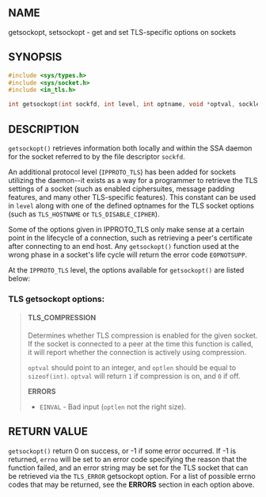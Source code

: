 ## NAME

getsockopt, setsockopt - get and set TLS-specific options on sockets

## SYNOPSIS

```c
#include <sys/types.h>
#include <sys/socket.h>
#include <in_tls.h>

int getsockopt(int sockfd, int level, int optname, void *optval, socklen_t *optlen);

```

## DESCRIPTION

`getsockopt()` retrieves information both locally and within the SSA daemon for 
the socket referred to by the file descriptor `sockfd`.

An additional protocol level (`IPPROTO_TLS`) has been added for sockets 
utilizing the daemon--it exists as a way for a programmer to retrieve the TLS 
settings of a socket (such as enabled ciphersuites, message padding features, 
and many other TLS-specific features). This constant can be used in `level` 
along with one of the defined optnames for the TLS socket options (such as 
`TLS_HOSTNAME` or `TLS_DISABLE_CIPHER`). 

Some of the options given in IPPROTO_TLS only make sense at a certain point in 
the lifecycle of a connection, such as retrieving a peer's certificate after 
connecting to an end host. Any `getsockopt()` function used at the wrong phase 
in a socket's life cycle will return the error code `EOPNOTSUPP`.

At the `IPPROTO_TLS` level, the options available for `getsockopt()` are listed 
below:

### TLS getsockopt options:

> #### TLS_COMPRESSION
> Determines whether TLS compression is enabled for the given socket. If the 
> socket is connected to a peer at the time this function is called, it will 
> report whether the connection is actively using compression. 
>
> `optval` should point to an integer, and `optlen` should be equal to 
> `sizeof(int)`. `optval` will return `1` if compression is on, and `0` if off. 
>
> **ERRORS**
> - `EINVAL` - Bad input (`optlen` not the right size). 






## RETURN VALUE

`getsockopt()` return 0 on success, or -1 if some error occurred. If -1 is 
returned, `errno` will be set to an error code specifying the reason that
the function failed, and an error string may be set for the TLS socket that 
can be retrieved via the `TLS_ERROR` getsockopt option. For a list of 
possible errno codes that may be returned, see the **ERRORS** section in each 
option above.

